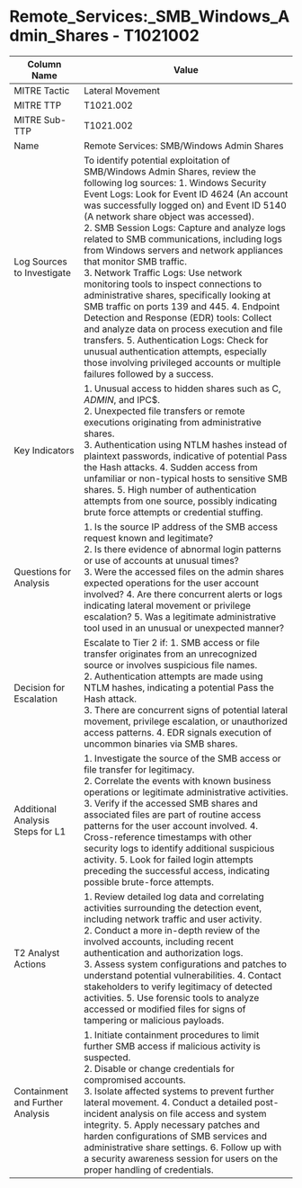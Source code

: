 # Remote_Services:_SMB_Windows_Admin_Shares - T1021002

| Column Name | Value |
|-------------|-------|
| MITRE Tactic | Lateral Movement |
| MITRE TTP | T1021.002 |
| MITRE Sub-TTP | T1021.002 |
| Name | Remote Services: SMB/Windows Admin Shares |
| Log Sources to Investigate | To identify potential exploitation of SMB/Windows Admin Shares, review the following log sources: 1. Windows Security Event Logs: Look for Event ID 4624 (An account was successfully logged on) and Event ID 5140 (A network share object was accessed).<br>2. SMB Session Logs: Capture and analyze logs related to SMB communications, including logs from Windows servers and network appliances that monitor SMB traffic.<br>3. Network Traffic Logs: Use network monitoring tools to inspect connections to administrative shares, specifically looking at SMB traffic on ports 139 and 445. 4. Endpoint Detection and Response (EDR) tools: Collect and analyze data on process execution and file transfers. 5. Authentication Logs: Check for unusual authentication attempts, especially those involving privileged accounts or multiple failures followed by a success. |
| Key Indicators | 1. Unusual access to hidden shares such as C$, ADMIN$, and IPC$.<br>2. Unexpected file transfers or remote executions originating from administrative shares.<br>3. Authentication using NTLM hashes instead of plaintext passwords, indicative of potential Pass the Hash attacks. 4. Sudden access from unfamiliar or non-typical hosts to sensitive SMB shares. 5. High number of authentication attempts from one source, possibly indicating brute force attempts or credential stuffing. |
| Questions for Analysis | 1. Is the source IP address of the SMB access request known and legitimate?<br>2. Is there evidence of abnormal login patterns or use of accounts at unusual times?<br>3. Were the accessed files on the admin shares expected operations for the user account involved? 4. Are there concurrent alerts or logs indicating lateral movement or privilege escalation? 5. Was a legitimate administrative tool used in an unusual or unexpected manner? |
| Decision for Escalation | Escalate to Tier 2 if: 1. SMB access or file transfer originates from an unrecognized source or involves suspicious file names.<br>2. Authentication attempts are made using NTLM hashes, indicating a potential Pass the Hash attack.<br>3. There are concurrent signs of potential lateral movement, privilege escalation, or unauthorized access patterns. 4. EDR signals execution of uncommon binaries via SMB shares. |
| Additional Analysis Steps for L1 | 1. Investigate the source of the SMB access or file transfer for legitimacy.<br>2. Correlate the events with known business operations or legitimate administrative activities.<br>3. Verify if the accessed SMB shares and associated files are part of routine access patterns for the user account involved. 4. Cross-reference timestamps with other security logs to identify additional suspicious activity. 5. Look for failed login attempts preceding the successful access, indicating possible brute-force attempts. |
| T2 Analyst Actions | 1. Review detailed log data and correlating activities surrounding the detection event, including network traffic and user activity.<br>2. Conduct a more in-depth review of the involved accounts, including recent authentication and authorization logs.<br>3. Assess system configurations and patches to understand potential vulnerabilities. 4. Contact stakeholders to verify legitimacy of detected activities. 5. Use forensic tools to analyze accessed or modified files for signs of tampering or malicious payloads. |
| Containment and Further Analysis | 1. Initiate containment procedures to limit further SMB access if malicious activity is suspected.<br>2. Disable or change credentials for compromised accounts.<br>3. Isolate affected systems to prevent further lateral movement. 4. Conduct a detailed post-incident analysis on file access and system integrity. 5. Apply necessary patches and harden configurations of SMB services and administrative share settings. 6. Follow up with a security awareness session for users on the proper handling of credentials. |
